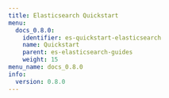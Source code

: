 ```yaml
---
title: Elasticsearch Quickstart
menu:
  docs_0.8.0:
    identifier: es-quickstart-elasticsearch
    name: Quickstart
    parent: es-elasticsearch-guides
    weight: 15
menu_name: docs_0.8.0
info:
  version: 0.8.0
---
```


